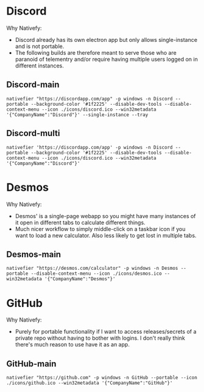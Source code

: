 # Discord

Why Nativefy: 

* Discord already has its own electron app but only allows single-instance and is not portable. 
* The following builds are therefore meant to serve those who are paranoid of telementry and/or require having multiple users logged on in different instances.

## Discord-main

```
nativefier "https://discordapp.com/app" -p windows -n Discord --portable --background-color '#1f2225' --disable-dev-tools --disable-context-menu --icon ./icons/discord.ico --win32metadata '{"CompanyName":"Discord"}' --single-instance --tray
```

## Discord-multi

```
nativefier 'https://discordapp.com/app' -p windows -n Discord --portable --background-color '#1f2225' --disable-dev-tools --disable-context-menu --icon ./icons/discord.ico --win32metadata '{"CompanyName":"Discord"}'
```

# Desmos 

Why Nativefy:
* Desmos' is a single-page webapp so you might have many instances of it open in different tabs to calculate different things. 
* Much nicer workflow to simply middle-click on a taskbar icon if you want to load a new calculator. Also less likely to get lost in multiple tabs.

## Desmos-main

```
nativefier "https://desmos.com/calculator" -p windows -n Desmos --portable --disable-context-menu --icon ./icons/desmos.ico --win32metadata '{"CompanyName":"Desmos"}' 
```

# GitHub

Why Nativefy:
* Purely for portable functionality if I want to access releases/secrets of a private repo without having to bother with logins. I don't really think there's much reason to use have it as an app.

## GitHub-main
```
nativefier "https://github.com" -p windows -n GitHub --portable --icon ./icons/github.ico --win32metadata '{"CompanyName":"GitHub"}'